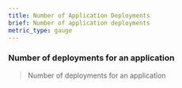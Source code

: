 ```yaml
---
title: Number of Application Deployments
brief: Number of application deployments
metric_type: gauge
---
```

### Number of deployments for an application

> Number of deployments for an application
